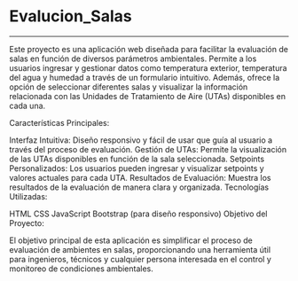 # Evalucion_Salas
---------------------------------------
Este proyecto es una aplicación web diseñada para facilitar la evaluación de salas en función de diversos parámetros ambientales. Permite a los usuarios ingresar y gestionar datos como temperatura exterior, temperatura del agua y humedad a través de un formulario intuitivo. Además, ofrece la opción de seleccionar diferentes salas y visualizar la información relacionada con las Unidades de Tratamiento de Aire (UTAs) disponibles en cada una.

Características Principales:

Interfaz Intuitiva: Diseño responsivo y fácil de usar que guía al usuario a través del proceso de evaluación.
Gestión de UTAs: Permite la visualización de las UTAs disponibles en función de la sala seleccionada.
Setpoints Personalizados: Los usuarios pueden ingresar y visualizar setpoints y valores actuales para cada UTA.
Resultados de Evaluación: Muestra los resultados de la evaluación de manera clara y organizada.
Tecnologías Utilizadas:

HTML
CSS
JavaScript
Bootstrap (para diseño responsivo)
Objetivo del Proyecto:

El objetivo principal de esta aplicación es simplificar el proceso de evaluación de ambientes en salas, proporcionando una herramienta útil para ingenieros, técnicos y cualquier persona interesada en el control y monitoreo de condiciones ambientales.
